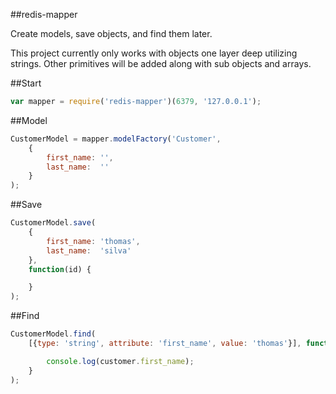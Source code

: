 ##redis-mapper




Create models, save objects, and find them later.


This project currently only works with objects one layer deep utilizing strings.
Other primitives will be added along with sub objects and arrays.



##Start
```javascript
var mapper = require('redis-mapper')(6379, '127.0.0.1');
```


##Model
```javascript
CustomerModel = mapper.modelFactory('Customer',
    {
        first_name: '',
        last_name:  ''
    }
);
```


##Save
```javascript
CustomerModel.save(
    {
        first_name: 'thomas',
        last_name:  'silva'
    },
    function(id) {

    }
);
```


##Find
```javascript
CustomerModel.find(
    [{type: 'string', attribute: 'first_name', value: 'thomas'}], function(customer) {

        console.log(customer.first_name);
    }
);
```